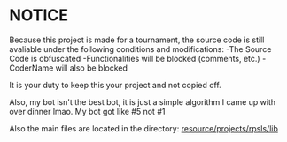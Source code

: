# NOTICE

Because this project is made for a tournament, the source code is 
still avaliable under the following conditions and modifications:
-The Source Code is obfuscated
-Functionalities will be blocked (comments, etc.)
-CoderName will also be blocked

It is your duty to keep this your project and not copied off.

Also, my bot isn't the best bot, it is just a simple algorithm
I came up with over dinner lmao. My bot got like #5 not #1

Also the main files are located in the directory: 
[resource/projects/rpsls/lib](resource/projects/rpsls/lib)
